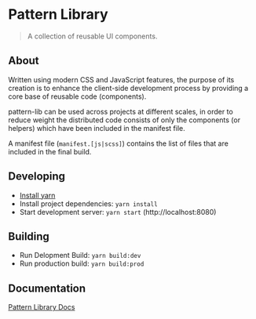 # Pattern Library

> A collection of reusable UI components.

## About
Written using modern CSS and JavaScript features, the purpose of its creation is to enhance the client-side development process by providing a core base of reusable code (components).

pattern-lib can be used across projects at different scales, in order to reduce weight the distributed code consists of only the components (or helpers) which have been included in the manifest file.

A manifest file (`manifest.[js|scss]`) contains the list of files that are included in the final build.

## Developing
- [Install yarn](https://goo.gl/c9cVRS)
- Install project dependencies: `yarn install`
- Start development server: `yarn start` (http://localhost:8080)

## Building
- Run Delopment Build: `yarn build:dev`
- Run production build: `yarn build:prod`

## Documentation

[Pattern Library Docs](https://bit.ly/2Pa6n1O)

